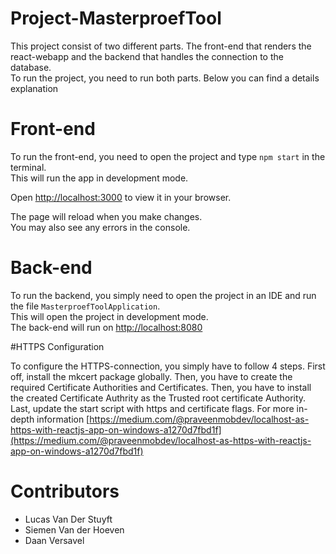 # Project-MasterproefTool
This project consist of two different parts. The front-end that renders the react-webapp and the backend that handles the connection to the database.\
To run the project, you need to run both parts. Below you can find a details explanation

# Front-end 

To run the front-end, you need to open the project and type  `npm start` in the terminal.\
This will run the app in development mode.

Open [http://localhost:3000](http://localhost:3000) to view it in your browser.

The page will reload when you make changes.\
You may also see any errors in the console.

# Back-end

To run the backend, you simply need to open the project in an IDE and run the file `MasterproefToolApplication`.\
This will open the project in development mode.\
The back-end will run on [http://localhost:8080](http://localhost:8080)

#HTTPS Configuration

To configure the HTTPS-connection, you simply have to follow 4 steps. First off, install the mkcert package globally.
Then, you have to create the required Certificate Authorities and Certificates. Then, you have to install the created Certificate Authrity as the Trusted root certificate Authority.
Last, update the start script with https and certificate flags. For more in-depth information [https://medium.com/@praveenmobdev/localhost-as-https-with-reactjs-app-on-windows-a1270d7fbd1f](https://medium.com/@praveenmobdev/localhost-as-https-with-reactjs-app-on-windows-a1270d7fbd1f)

# Contributors
- Lucas Van Der Stuyft
- Siemen Van der Hoeven
- Daan Versavel
